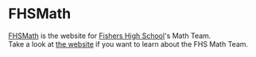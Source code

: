 # FHSMath

[FHSMath] is the website for [Fishers High School][fhs]'s Math Team.  
Take a look at [the website][fhsmath] if you want to learn about the FHS Math Team.

  <!-- [fhsmath]: https://fhsmath.com -->
  [fhsmath]: https://fhsmath.firebaseapp.com/
  [fhs]: https://fhs.hseschools.org
